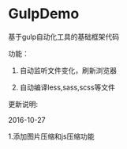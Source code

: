 # GulpDemo
基于gulp自动化工具的基础框架代码



功能：

1. 自动监听文件变化，刷新浏览器

2. 自动编译less,sass,scss等文件



更新说明:

2016-10-27

1.添加图片压缩和js压缩功能